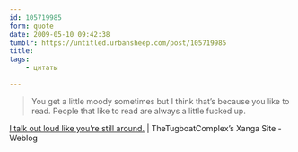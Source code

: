 ```yaml
---
id: 105719985
form: quote
date: 2009-05-10 09:42:38
tumblr: https://untitled.urbansheep.com/post/105719985
title: 
tags:
    - цитаты

---
```


<blockquote>
You get a little moody sometimes but I think that’s because you like to read. People that like to read are always a little fucked up.
</blockquote>

<a href="http://thetugboatcomplex.xanga.com/697942008/i-talk-out-loud-like-youre-still-around/">I talk out loud like you’re still around.</a> | TheTugboatComplex&rsquo;s Xanga Site - Weblog
